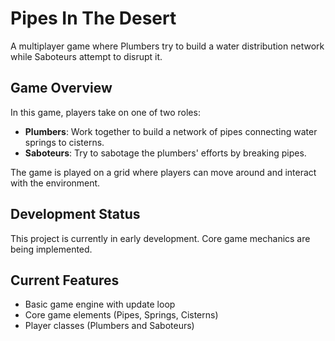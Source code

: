 # Pipes In The Desert

A multiplayer game where Plumbers try to build a water distribution network while Saboteurs attempt to disrupt it.

## Game Overview
In this game, players take on one of two roles:

- **Plumbers**: Work together to build a network of pipes connecting water springs to cisterns.
- **Saboteurs**: Try to sabotage the plumbers' efforts by breaking pipes.

The game is played on a grid where players can move around and interact with the environment.

## Development Status
This project is currently in early development. Core game mechanics are being implemented.

## Current Features
- Basic game engine with update loop
- Core game elements (Pipes, Springs, Cisterns)
- Player classes (Plumbers and Saboteurs)

